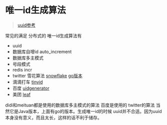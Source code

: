 #  唯一id生成算法
> [uuid参考](https://github.com/imgoogege/go.uuid)

常见的满足 分布式的 唯一id生成算法有

- uuid
- 数据库自增id auto_increment
- 数据库多主模式
- 号段模式
- redis incr
- twitter 雪花算法 [snowflake](https://github.com/twitter-archive/snowflake) [go版本](https://github.com/bwmarrin/snowflake)
- 滴滴打车 [tinyid](https://github.com/didi/tinyid)
- 百度 [uidgenerator](https://github.com/baidu/uid-generator)
- 美团 [leaf](https://github.com/Meituan-Dianping/Leaf)

didi和meituan都是使用的数据库多主模式的算法 百度是使用的 twitter的算法 当然它是Java版本，上面有go的版本。生成唯一id的时候 uuid并不合适。因为uuid本身没有意义，而且太长，这样的话不利于储存。
